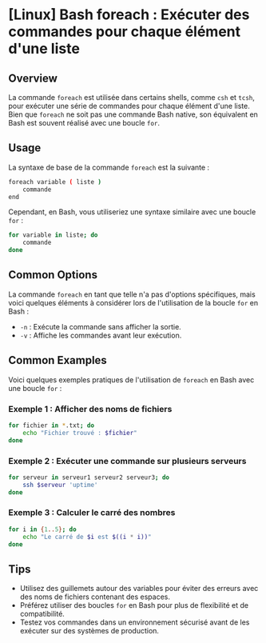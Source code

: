 # [Linux] Bash foreach : Exécuter des commandes pour chaque élément d'une liste

## Overview
La commande `foreach` est utilisée dans certains shells, comme `csh` et `tcsh`, pour exécuter une série de commandes pour chaque élément d'une liste. Bien que `foreach` ne soit pas une commande Bash native, son équivalent en Bash est souvent réalisé avec une boucle `for`.

## Usage
La syntaxe de base de la commande `foreach` est la suivante :

```bash
foreach variable ( liste )
    commande
end
```

Cependant, en Bash, vous utiliseriez une syntaxe similaire avec une boucle `for` :

```bash
for variable in liste; do
    commande
done
```

## Common Options
La commande `foreach` en tant que telle n'a pas d'options spécifiques, mais voici quelques éléments à considérer lors de l'utilisation de la boucle `for` en Bash :

- `-n` : Exécute la commande sans afficher la sortie.
- `-v` : Affiche les commandes avant leur exécution.

## Common Examples
Voici quelques exemples pratiques de l'utilisation de `foreach` en Bash avec une boucle `for` :

### Exemple 1 : Afficher des noms de fichiers
```bash
for fichier in *.txt; do
    echo "Fichier trouvé : $fichier"
done
```

### Exemple 2 : Exécuter une commande sur plusieurs serveurs
```bash
for serveur in serveur1 serveur2 serveur3; do
    ssh $serveur 'uptime'
done
```

### Exemple 3 : Calculer le carré des nombres
```bash
for i in {1..5}; do
    echo "Le carré de $i est $((i * i))"
done
```

## Tips
- Utilisez des guillemets autour des variables pour éviter des erreurs avec des noms de fichiers contenant des espaces.
- Préférez utiliser des boucles `for` en Bash pour plus de flexibilité et de compatibilité.
- Testez vos commandes dans un environnement sécurisé avant de les exécuter sur des systèmes de production.